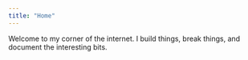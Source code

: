```yaml
---
title: "Home"
---
```

Welcome to my corner of the internet. I build things, break things, and document the interesting bits.

